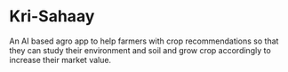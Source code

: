 # Kri-Sahaay
An AI based agro app to help farmers with crop recommendations so that they can study their environment and soil and grow crop accordingly to increase their market value. 
